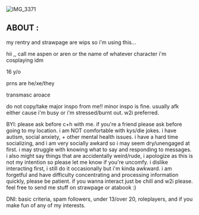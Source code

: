 ![IMG_3371](https://github.com/user-attachments/assets/585e9cdd-d0d0-46b7-937b-805f63f0812c)
## ABOUT :
my rentry and strawpage are wips so i'm using this...

hii ,, call me aspen or aren or the name of whatever character i'm cosplaying idm

16 y/o

prns are he/xe/they

transmasc aroace

do not copy/take major inspo from me!! minor inspo is fine. usually afk either cause i'm busy or i'm stressed/burnt out. w2i preferred.

BYI: please ask before c+h with me. if you're a friend please ask before going to my location. i am NOT comfortable with kys/die jokes. i have autism, social anxiety, + other mental health issues. i have a hard time socializing, and i am very socially awkard so i may seem dry/unengaged at first. i may struggle with knowing what to say and responding to messages. i also might say things that are accidentally weird/rude, i apologize as this is not my intention so please let me know if you're uncomfy. i dislike interacting first, i still do it occasionally but i'm kinda awkward. i am forgetful and have difficulty concentrating and processing information quickly, please be patient. if you wanna interact just be chill and w2i please. feel free to send me stuff on strawpage or atabook :)

DNI: basic criteria, spam followers, under 13/over 20, roleplayers, and if you make fun of any of my interests.

